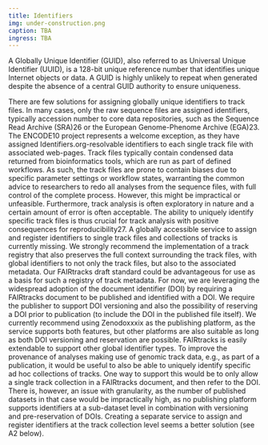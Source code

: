 ```yaml
---
title: Identifiers
img: under-construction.png
caption: TBA 
ingress: TBA
---
```

A Globally Unique Identifier (GUID), also referred to as Universal Unique Identifier (UUID),
is a 128-bit unique reference number that identifies unique Internet objects or data.
A GUID is highly unlikely to repeat when generated despite the absence of a central GUID authority to ensure uniqueness. 

There are few solutions for assigning globally unique identifiers to track files. In many cases, only the raw sequence files are assigned identifiers,
typically accession number to core data repositories, such as the Sequence Read Archive (SRA)26 or the European Genome-Phenome Archive (EGA)23.
The ENCODE10 project represents a welcome exception, as they have assigned Identifiers.org-resolvable identifiers to each single track file with associated web-pages.
Track files typically contain condensed data returned from bioinformatics tools, which are run as part of defined workflows.
As such, the track files are prone to contain biases due to specific parameter settings or workflow states,
warranting the common advice to researchers to redo all analyses from the sequence files, with full control of the complete process.
However, this might be impractical or unfeasible. Furthermore, track analysis is often exploratory in nature and a certain amount of error is often acceptable.
The ability to uniquely identify specific track files is thus crucial for track analysis with positive consequences for reproducibility27.
A globally accessible service to assign and register identifiers to single track files and collections of tracks is currently missing.
We strongly recommend the implementation of a track registry that also preserves the full context surrounding the track files, with global identifiers to not only the track
files, but also to the associated metadata. Our FAIRtracks draft standard could be advantageous for use as a basis for such a registry of track metadata.
For now, we are leveraging the widespread adoption of the document identifier (DOI) by requiring a FAIRtracks document to be published and identified with a DOI.
We require the publisher to support DOI versioning and also the possibility of reserving a DOI prior to publication (to include the DOI in the published file itself).
We currently recommend using Zenodoxxxix as the publishing platform, as the service supports both features,
but other platforms are also suitable as long as both DOI versioning and reservation are possible.
FAIRtracks is easily extendable to support other global identifier types. To improve the provenance of analyses making use of genomic track data, e.g., as part of a publication,
it would be useful to also be able to uniquely identify specific ad hoc collections of tracks.
One way to support this would be to only allow a single track collection in a FAIRtracks document, and then refer to the DOI.
There is, however, an issue with granularity, as the number of published datasets in that case would be impractically high,
as no publishing platform supports identifiers at a sub-dataset level in combination with versioning and pre-reservation of DOIs.
Creating a separate service to assign and register identifiers at the track collection level seems a
better solution (see A2 below).